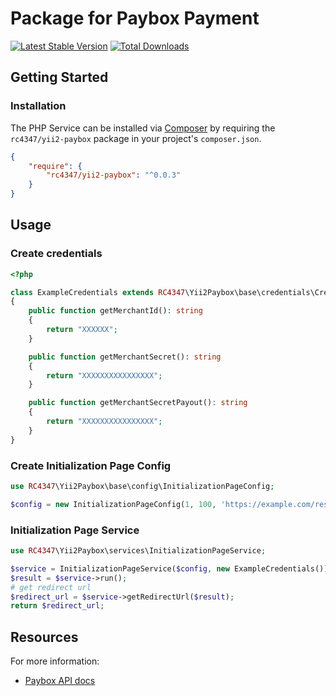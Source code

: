 # Package for Paybox Payment

[![Latest Stable Version](https://img.shields.io/packagist/v/rc4347/yii2-paybox.svg)](https://packagist.org/packages/rc4347/yii2-paybox)
[![Total Downloads](https://img.shields.io/packagist/dt/rc4347/yii2-paybox.svg)](https://packagist.org/packages/rc4347/yii2-paybox)

## Getting Started

### Installation

The PHP Service can be installed via [Composer](http://getcomposer.org) by requiring the
`rc4347/yii2-paybox` package in your project's `composer.json`.

```json
{
    "require": {
        "rc4347/yii2-paybox": "^0.0.3"
    }
}
```

## Usage

### Create credentials

```php
<?php

class ExampleCredentials extends RC4347\Yii2Paybox\base\credentials\Credential
{
    public function getMerchantId(): string
    {
        return "XXXXXX";
    }

    public function getMerchantSecret(): string
    {
        return "XXXXXXXXXXXXXXXX";
    }

    public function getMerchantSecretPayout(): string
    {
        return "XXXXXXXXXXXXXXXX";
    }
}
```
### Create Initialization Page Config
```php
use RC4347\Yii2Paybox\base\config\InitializationPageConfig;

$config = new InitializationPageConfig(1, 100, 'https://example.com/result');
```
### Initialization Page Service 
```php
use RC4347\Yii2Paybox\services\InitializationPageService;

$service = InitializationPageService($config, new ExampleCredentials());
$result = $service->run();
# get redirect url
$redirect_url = $service->getRedirectUrl($result);
return $redirect_url;
```
## Resources

For more information:

* [Paybox API docs](https://docs.freedompay.money/?lang=en#/)